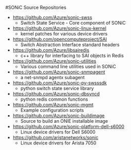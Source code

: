 #SONiC Source Repositories
- https://github.com/Azure/sonic-swss
	- Switch State Service - Core component of SONiC
- https://github.com/Azure/sonic-linux-kernel
	- kernel patches for various device drivers
- https://github.com/opencomputeproject/SAI
	- Switch Abstraction Interface standard headers
- https://github.com/Azure/libsairedis
	- c++ library for interfacing to SAI objects in Redis 
- https://github.com/Azure/sonic-utilities
	- Various command line utilities used in SONiC
- https://github.com/Azure/sonic-snmpagent
	- a net-snmpd agentx subagent 
- https://github.com/Azure/sonic-py-swsssdk
	- python switch state service library
- https://github.com/Azure/sonic-dbsyncd
	- python redis common functions
- https://github.com/Azure/sonic-mgmt
	- Example configuration scripts
- https://github.com/Azure/sonic-buildimage
	- Source to build an ONIE installable image 
- https://github.com/Azure/sonic-platform-dell-s6000
	- Linux device drivers for Dell S6000
- https://github.com/aristanetworks/sonic
	- Linux device drivers for Arista 7050
